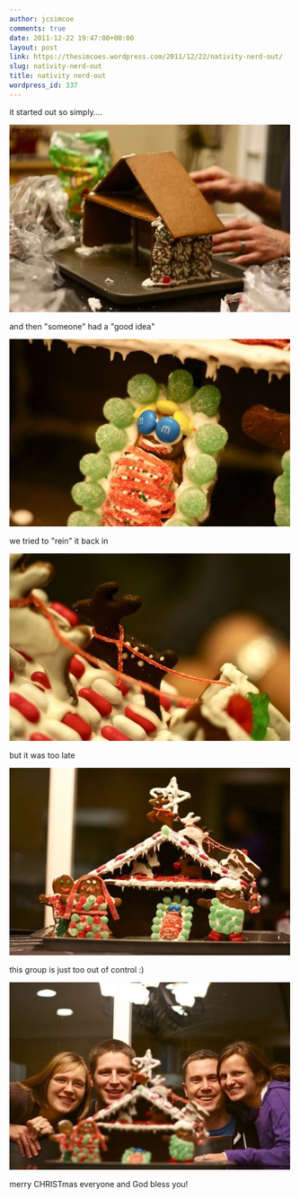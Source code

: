 ```yaml
---
author: jcsimcoe
comments: true
date: 2011-12-22 19:47:00+00:00
layout: post
link: https://thesimcoes.wordpress.com/2011/12/22/nativity-nerd-out/
slug: nativity-nerd-out
title: nativity nerd-out
wordpress_id: 337
---
```


it started out so simply….




![](/public/assets/tumblr_lwmetunLGK1qb8l8q.jpg)




and then "someone" had a "good idea"




![](/public/assets/tumblr_lwmevaBC1T1qb8l8q.jpg)




we tried to "rein" it back in




![](/public/assets/tumblr_lwmexaMmFR1qb8l8q.jpg)




but it was too late




![](/public/assets/tumblr_lwmext2J3w1qb8l8q.jpg)




this group is just too out of control :)




![](/public/assets/tumblr_lwmeya7B851qb8l8q.jpg)





merry CHRISTmas everyone and God bless you!
